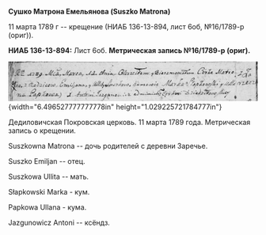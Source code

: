 **Сушко Матрона Емельянова (Suszko Matrona)**

11 марта 1789 г -- крещение (НИАБ 136-13-894, лист 6об, №16/1789-р
(ориг)).

**НИАБ 136-13-894:** Лист 6об. **Метрическая запись №16/1789-р (ориг).**

![](./media/9096ea2ace853b0645225ca11919fcb0fbe13c63.png){width="6.496527777777778in"
height="1.029225721784777in"}

Дедиловичская Покровская церковь. 11 марта 1789 года. Метрическая запись
о крещении.

Suszkowna Matrona -- дочь родителей с деревни Заречье.

Suszko Emiljan -- отец.

Suszkowa Ullita -- мать.

Słapkowski Marka - кум.

Papkowa Ullana - кума.

Jazgunowicz Antoni -- ксёндз.
